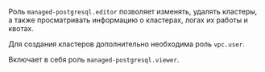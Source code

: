 Роль `managed-postgresql.editor` позволяет изменять, удалять кластеры, а также просматривать информацию о кластерах, логах их работы и квотах.

Для создания кластеров дополнительно необходима роль `vpc.user`.

Включает в себя роль `managed-postgresql.viewer`.